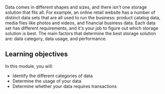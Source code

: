 Data comes in different shapes and sizes, and there isn't one storage solution that fits all. For example, an online retail website has a number of distinct data sets that are all used to run the business: product catalog data, media files like photos and videos, and financial business data. Each data set has different requirements, and it's your job to figure out which storage solution is best. The main factors that determine the best storage solution are: data category, data usage, and performance.

## Learning objectives
In this module, you will:

- Identify the different categories of data
- Determine the usage of your data
- Determine whether your data requires transactions 